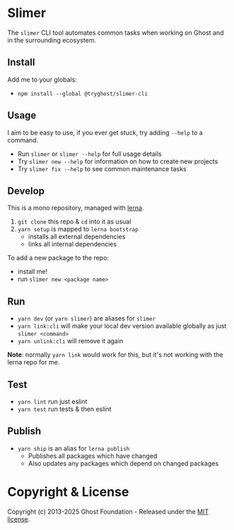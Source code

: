 # Slimer

The `slimer` CLI tool automates common tasks when working on Ghost and in the surrounding ecosystem.

## Install

Add me to your globals:

- `npm install --global @tryghost/slimer-cli`


## Usage

I aim to be easy to use, if you ever get stuck, try adding `--help` to a command.

- Run `slimer` or `slimer --help` for full usage details
- Try `slimer new --help` for information on how to create new projects
- Try `slimer fix --help` to see common maintenance tasks


## Develop

This is a mono repository, managed with [lerna](https://lernajs.io/).

1. `git clone` this repo & `cd` into it as usual
2. `yarn setup` is mapped to `lerna bootstrap`
   - installs all external dependencies
   - links all internal dependencies

To add a new package to the repo:
   - install me!
   - run `slimer new <package name>`


## Run

- `yarn dev` (or `yarn slimer`) are aliases for `slimer`
- `yarn link:cli` will make your local dev version available globally as just `slimer <command>`
- `yarn unlink:cli` will remove it again

**Note**: normally `yarn link` would work for this, but it's not working with the lerna repo for me.


## Test

- `yarn lint` run just eslint
- `yarn test` run tests & then eslint


## Publish

- `yarn ship` is an alias for `lerna publish`
    - Publishes all packages which have changed
    - Also updates any packages which depend on changed packages


# Copyright & License

Copyright (c) 2013-2025 Ghost Foundation - Released under the [MIT license](LICENSE).
